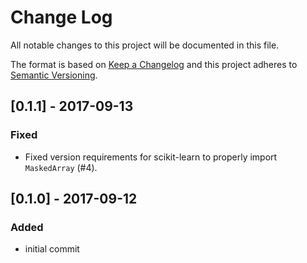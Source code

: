 # Change Log
All notable changes to this project will be documented in this file.

The format is based on [Keep a Changelog](http://keepachangelog.com/)
and this project adheres to [Semantic Versioning](http://semver.org/).

## [0.1.1] - 2017-09-13

### Fixed
- Fixed version requirements for scikit-learn to properly import `MaskedArray` (#4).

## [0.1.0] - 2017-09-12

### Added
- initial commit
